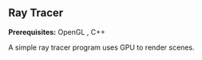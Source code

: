 ## Ray Tracer

**Prerequisites:** OpenGL , C++

A simple ray tracer program uses GPU to render scenes.
